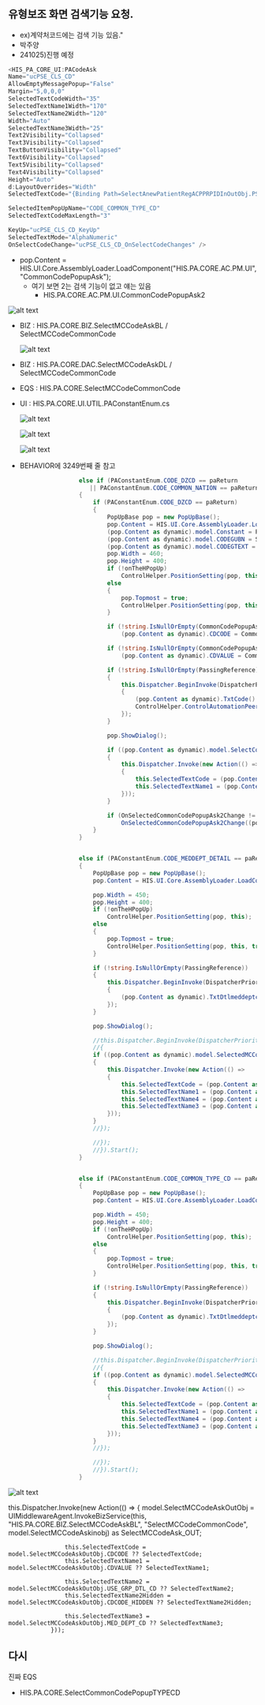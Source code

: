 





# 
## 유형보조 화면 검색기능 요청.

- ex)계약처코드에는 검색 기능 있음."	
- 박주양	
- 241025)진행 예정



```cs
<HIS_PA_CORE_UI:PACodeAsk 
Name="ucPSE_CLS_CD" 
AllowEmptyMessagePopup="False" 
Margin="5,0,0,0" 
SelectedTextCodeWidth="35" 
SelectedTextName1Width="170" 
SelectedTextName2Width="120" 
Width="Auto" 
SelectedTextName3Width="25" 
Text2Visibility="Collapsed" 
Text3Visibility="Collapsed" 
TextButtonVisibility="Collapsed" 
Text6Visibility="Collapsed" 
Text5Visibility="Collapsed" 
Text4Visibility="Collapsed" 
Height="Auto" 
d:LayoutOverrides="Width"
SelectedTextCode="{Binding Path=SelectAnewPatientRegACPPRPIDInOutObj.PSE_CLS_CD, Mode=TwoWay, UpdateSourceTrigger=PropertyChanged}" 

SelectedItemPopUpName="CODE_COMMON_TYPE_CD" 
SelectedTextCodeMaxLength="3" 

KeyUp="ucPSE_CLS_CD_KeyUp" 
SelectedTextMode="AlphaNumeric" 
OnSelectCodeChange="ucPSE_CLS_CD_OnSelectCodeChanges" />
```
- pop.Content = HIS.UI.Core.AssemblyLoader.LoadComponent("HIS.PA.CORE.AC.PM.UI", "CommonCodePopupAsk");
    - 여기 보면 2는 검색 기능이 없고 얘는 있음
        - HIS.PA.CORE.AC.PM.UI.CommonCodePopupAsk2

![alt text](image-1.png)


- BIZ : HIS.PA.CORE.BIZ.SelectMCCodeAskBL / SelectMCCodeCommonCode

    ![alt text](image-3.png)


- BIZ : HIS.PA.CORE.DAC.SelectMCCodeAskDL / SelectMCCodeCommonCode
- EQS : HIS.PA.CORE.SelectMCCodeCommonCode



- UI : HIS.PA.CORE.UI.UTIL.PAConstantEnum.cs

    ![alt text](image.png)

    ![alt text](image-2.png)

    ![alt text](image-4.png)


- BEHAVIOR에 3249번째 줄 참고

```CS
                    else if (PAConstantEnum.CODE_DZCD == paReturn
                       || PAConstantEnum.CODE_COMMON_NATION == paReturn)  //2016-04-28 정종우 추가.  요청자 이항범. )                        
                    {
                        if (PAConstantEnum.CODE_DZCD == paReturn)
                        {
                            PopUpBase pop = new PopUpBase();
                            pop.Content = HIS.UI.Core.AssemblyLoader.LoadComponent("HIS.PA.CORE.AC.PM.UI", "CommonCodePopupAsk");
                            (pop.Content as dynamic).model.Constant = PAConstantEnum.CODE_SEARCH_DZCD2.ToString();
                            (pop.Content as dynamic).model.CODEGUBN = SelectedItemEnumProperty;
                            (pop.Content as dynamic).model.CODEGTEXT = SelectedIsNullValue(SelectedTextCode);
                            pop.Width = 460;
                            pop.Height = 400;
                            if (!onTheHPopUp)
                                ControlHelper.PositionSetting(pop, this);
                            else
                            {
                                pop.Topmost = true;
                                ControlHelper.PositionSetting(pop, this, true);
                            }

                            if (!string.IsNullOrEmpty(CommonCodePopupAskCDCODE))
                                (pop.Content as dynamic).CDCODE = CommonCodePopupAskCDCODE;

                            if (!string.IsNullOrEmpty(CommonCodePopupAskCDVALUE))
                                (pop.Content as dynamic).CDVALUE = CommonCodePopupAskCDVALUE;

                            if (!string.IsNullOrEmpty(PassingReference))
                            {
                                this.Dispatcher.BeginInvoke(DispatcherPriority.Send, (System.Threading.ThreadStart)delegate
                                {
                                    (pop.Content as dynamic).TxtCode().Text = PassingReference;
                                    ControlHelper.ControlAutomationPeer((pop.Content as dynamic).BtnPopupSearch());
                                });
                            }

                            pop.ShowDialog();

                            if ((pop.Content as dynamic).model.SelectCommonCodePopupAsk != null)
                            {
                                this.Dispatcher.Invoke(new Action(() =>
                                {
                                    this.SelectedTextCode = (pop.Content as dynamic).model.SelectCommonCodePopupAsk.CDCODE ?? SelectedTextCode;
                                    this.SelectedTextName1 = (pop.Content as dynamic).model.SelectCommonCodePopupAsk.CDVALUE ?? SelectedTextName1;
                                }));
                            }

                            if (OnSelectedCommonCodePopupAsk2Change != null)
                                OnSelectedCommonCodePopupAsk2Change((pop.Content as dynamic).model.SelectCommonCodePopupAsk);
                        }
                    }


                    else if (PAConstantEnum.CODE_MEDDEPT_DETAIL == paReturn)
                    {
                        PopUpBase pop = new PopUpBase();
                        pop.Content = HIS.UI.Core.AssemblyLoader.LoadComponent("HIS.PA.CORE.AC.PM.UI", "CommonDetailMEDDEPTPopup");

                        pop.Width = 450;
                        pop.Height = 400;
                        if (!onTheHPopUp)
                            ControlHelper.PositionSetting(pop, this);
                        else
                        {
                            pop.Topmost = true;
                            ControlHelper.PositionSetting(pop, this, true);
                        }

                        if (!string.IsNullOrEmpty(PassingReference))
                        {
                            this.Dispatcher.BeginInvoke(DispatcherPriority.Send, (System.Threading.ThreadStart)delegate
                            {
                                (pop.Content as dynamic).TxtDtlmeddeptcdControl().Text = PassingReference;
                            });
                        }

                        pop.ShowDialog();

                        //this.Dispatcher.BeginInvoke(DispatcherPriority.Send, (System.Threading.ThreadStart)delegate
                        //{
                        if ((pop.Content as dynamic).model.SelectedMCCodeDetailOutObj != null)
                        {
                            this.Dispatcher.Invoke(new Action(() =>
                            {
                                this.SelectedTextCode = (pop.Content as dynamic).model.SelectedMCCodeDetailOutObj.DTL_MED_DEPT_CD ?? SelectedTextCode;
                                this.SelectedTextName1 = (pop.Content as dynamic).model.SelectedMCCodeDetailOutObj.DTL_MED_DEPT_NM ?? SelectedTextName1;
                                this.SelectedTextName4 = (pop.Content as dynamic).model.SelectedMCCodeDetailOutObj.BLNG_MED_DEPT_CD ?? SelectedTextName4;
                                this.SelectedTextName3 = (pop.Content as dynamic).model.SelectedMCCodeDetailOutObj.CTR_DEPT_CD ?? SelectedTextName3;
                            }));
                        }
                        //});

                        //});
                        //}).Start();
                    }

```




```CS

                    else if (PAConstantEnum.CODE_COMMON_TYPE_CD == paReturn)
                    {
                        PopUpBase pop = new PopUpBase();
                        pop.Content = HIS.UI.Core.AssemblyLoader.LoadComponent("HIS.PA.CORE.AC.PM.UI", "CommonCodePopupAsk");

                        pop.Width = 450;
                        pop.Height = 400;
                        if (!onTheHPopUp)
                            ControlHelper.PositionSetting(pop, this);
                        else
                        {
                            pop.Topmost = true;
                            ControlHelper.PositionSetting(pop, this, true);
                        }

                        if (!string.IsNullOrEmpty(PassingReference))
                        {
                            this.Dispatcher.BeginInvoke(DispatcherPriority.Send, (System.Threading.ThreadStart)delegate
                            {
                                (pop.Content as dynamic).TxtDtlmeddeptcdControl().Text = PassingReference;
                            });
                        }

                        pop.ShowDialog();

                        //this.Dispatcher.BeginInvoke(DispatcherPriority.Send, (System.Threading.ThreadStart)delegate
                        //{
                        if ((pop.Content as dynamic).model.SelectedMCCodeDetailOutObj != null)
                        {
                            this.Dispatcher.Invoke(new Action(() =>
                            {
                                this.SelectedTextCode = (pop.Content as dynamic).model.SelectedMCCodeDetailOutObj.DTL_MED_DEPT_CD ?? SelectedTextCode;
                                this.SelectedTextName1 = (pop.Content as dynamic).model.SelectedMCCodeDetailOutObj.DTL_MED_DEPT_NM ?? SelectedTextName1;
                                this.SelectedTextName4 = (pop.Content as dynamic).model.SelectedMCCodeDetailOutObj.BLNG_MED_DEPT_CD ?? SelectedTextName4;
                                this.SelectedTextName3 = (pop.Content as dynamic).model.SelectedMCCodeDetailOutObj.CTR_DEPT_CD ?? SelectedTextName3;
                            }));
                        }
                        //});

                        //});
                        //}).Start();
                    }

```


![alt text](image-5.png)


this.Dispatcher.Invoke(new Action(() =>
                {
                    model.SelectMCCodeAskOutObj = UIMiddlewareAgent.InvokeBizService(this, "HIS.PA.CORE.BIZ.SelectMCCodeAskBL", "SelectMCCodeCommonCode", model.SelectMCCodeAskinobj) as SelectMCCodeAsk_OUT;

                    this.SelectedTextCode = model.SelectMCCodeAskOutObj.CDCODE ?? SelectedTextCode;
                    this.SelectedTextName1 = model.SelectMCCodeAskOutObj.CDVALUE ?? SelectedTextName1;

                    this.SelectedTextName2 = model.SelectMCCodeAskOutObj.USE_GRP_DTL_CD ?? SelectedTextName2;
                    this.SelectedTextName2Hidden = model.SelectMCCodeAskOutObj.CDCODE_HIDDEN ?? SelectedTextName2Hidden;

                    this.SelectedTextName3 = model.SelectMCCodeAskOutObj.MED_DEPT_CD ?? SelectedTextName3;
                }));

## 다시 
진짜 EQS
- HIS.PA.CORE.SelectCommonCodePopupTYPECD